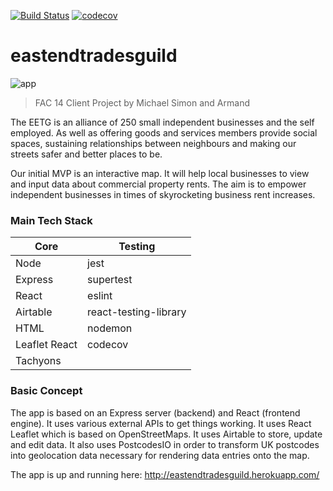 [![Build Status](https://travis-ci.org/fac-14/eastendtradesguild.svg?branch=master)](https://travis-ci.org/fac-14/eastendtradesguild)
[![codecov](https://codecov.io/gh/fac-14/eastendtradesguild/branch/master/graph/badge.svg)](https://codecov.io/gh/fac-14/eastendtradesguild)

# eastendtradesguild

![app](https://i.imgur.com/0LvmSTr.png)

> FAC 14 Client Project by Michael Simon and Armand

The EETG is an alliance  of 250 small independent businesses and the self employed. As well as offering goods and services members provide social spaces, sustaining relationships between neighbours and making our streets safer and better places to be.

Our initial MVP is an interactive map. It will help local businesses to view and input data about commercial property rents. The aim is to empower independent businesses in times of skyrocketing business rent increases. 

### Main Tech Stack

| Core | Testing |
| - | -------- |
|Node|jest|
|Express|supertest|
|React|eslint|
|Airtable|react-testing-library|
|HTML|nodemon|
|Leaflet React|codecov|
|Tachyons||

### Basic Concept

The app is based on an Express server (backend) and React (frontend engine). It uses various external APIs to get things working. It uses React Leaflet which is based on OpenStreetMaps. It uses Airtable to store, update and edit data. It also uses PostcodesIO in order to transform UK postcodes into geolocation data necessary for rendering data entries onto the map. 

The app is up and running here: http://eastendtradesguild.herokuapp.com/
